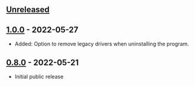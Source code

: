 ## [Unreleased]

## [1.0.0] - 2022-05-27
  * Added: Option to remove legacy drivers when uninstalling the program.

## [0.8.0] - 2022-05-21
  * Initial public release

[Unreleased]: https://github.com/johnstevenson/pl2303-legacy/compare/1.0.0...HEAD
[1.0.0]: https://github.com/johnstevenson/pl2303-legacy/compare/0.8.0...1.0.0
[0.8.0]: https://github.com/johnstevenson/pl2303-legacy/compare/2ac4a04daa...0.8.0
